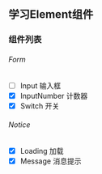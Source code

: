 ## 学习Element组件
### 组件列表
###### Form
- [ ] Input 输入框
- [x] InputNumber 计数器
- [x] Switch 开关
###### Notice
- [x] Loading 加载
- [x] Message 消息提示
